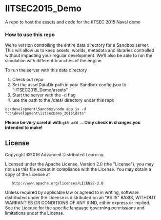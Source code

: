 # IITSEC2015_Demo
A repo to host the assets and code for the IITSEC 2015 Naval demo

### How to use this repo

We're version controlling the entire data directory for a Sandbox server. This will allow us to keep assets, worlds, metadata and libraries controlled without impacting your regular development. We'll also be able to run the simulation with different branches of the engine.

To run the server with this data directory

1. Check out repo
2. Set the assetDataDir path in your Sandbox config.json to "IITSEC2015_Demo/assets"
3. Start the server with the -d flag
4. use the path to the /data/ directory under this repo

```
c:\development\Sandbox\node app.js -d "c:\development\iitsecDemo_2015\data"
```

**Please be very careful with `git add .`. Only check in changes you intended to make!**

## License
   Copyright &copy;2016 Advanced Distributed Learning

   Licensed under the Apache License, Version 2.0 (the "License");
   you may not use this file except in compliance with the License.
   You may obtain a copy of the License at

       http://www.apache.org/licenses/LICENSE-2.0

   Unless required by applicable law or agreed to in writing, software
   distributed under the License is distributed on an "AS IS" BASIS,
   WITHOUT WARRANTIES OR CONDITIONS OF ANY KIND, either express or implied.
   See the License for the specific language governing permissions and
   limitations under the License.

